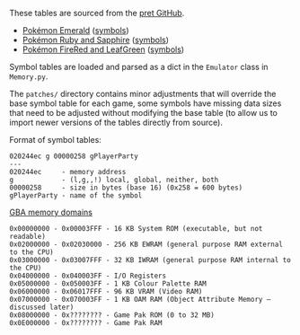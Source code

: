 These tables are sourced from the [pret GitHub](https://github.com/pret).

- [Pokémon Emerald](https://github.com/pret/pokeemerald) ([symbols](https://github.com/pret/pokeemerald/tree/symbols))
- [Pokémon Ruby and Sapphire](https://github.com/pret/pokeruby) ([symbols](https://github.com/pret/pokeruby/tree/symbols))
- [Pokémon FireRed and LeafGreen](https://github.com/pret/pokefirered) ([symbols](https://github.com/pret/pokefirered/tree/symbols))

Symbol tables are loaded and parsed as a dict in the `Emulator` class in `Memory.py`.

The `patches/` directory contains minor adjustments that will override the base symbol table for each game, some symbols have missing data sizes that need to be adjusted without modifying the base table (to allow us to import newer versions of the tables directly from source).

Format of symbol tables:
```
020244ec g 00000258 gPlayerParty
---
020244ec     - memory address
g            - (l,g,,!) local, global, neither, both
00000258     - size in bytes (base 16) (0x258 = 600 bytes)
gPlayerParty - name of the symbol
```

[GBA memory domains](https://corrupt.wiki/consoles/gameboy-advance/bizhawk-memory-domains)
```
0x00000000 - 0x00003FFF - 16 KB System ROM (executable, but not readable)
0x02000000 - 0x02030000 - 256 KB EWRAM (general purpose RAM external to the CPU)
0x03000000 - 0x03007FFF - 32 KB IWRAM (general purpose RAM internal to the CPU)
0x04000000 - 0x040003FF - I/O Registers
0x05000000 - 0x050003FF - 1 KB Colour Palette RAM
0x06000000 - 0x06017FFF - 96 KB VRAM (Video RAM)
0x07000000 - 0x070003FF - 1 KB OAM RAM (Object Attribute Memory — discussed later)
0x08000000 - 0x???????? - Game Pak ROM (0 to 32 MB)
0x0E000000 - 0x???????? - Game Pak RAM
```
